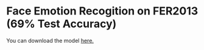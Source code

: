 # Face Emotion Recogition on FER2013 (69% Test Accuracy)

You can download the model [here.](https://drive.google.com/file/d/11Gb3gzrG2z9-IgqxisitJgYl-B1LAzmS/view)
